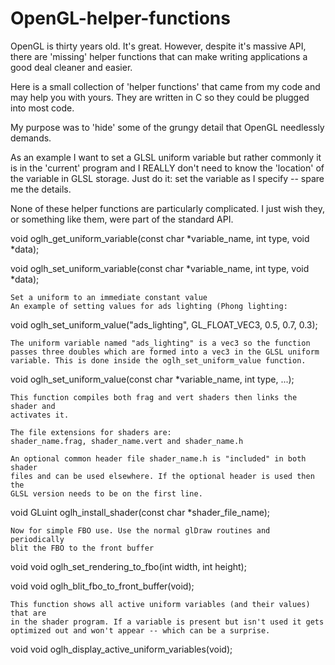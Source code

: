 # OpenGL-helper-functions

OpenGL is thirty years old. It's great. However, despite it's massive API, there 
are 'missing' helper functions that can make writing applications a good deal 
cleaner and easier.

Here is a small collection of 'helper functions' that came from my code and 
may help you with yours. They are written in C so they could be plugged into 
most code. 

My purpose was to 'hide' some of the grungy detail that OpenGL needlessly 
demands. 

As an example I want to set a GLSL uniform variable but rather commonly it is in 
the 'current' program and I REALLY don't need to know the 'location' of the 
variable in GLSL storage. Just do it: set the variable as I specify
 -- spare me the details.

None of these helper functions are particularly complicated. I just wish they, 
or something like them, were part of the standard API.

  void oglh_get_uniform_variable(const char *variable_name, int type, void *data);
  
  void oglh_set_uniform_variable(const char *variable_name, int type, void *data);

	Set a uniform to an immediate constant value
	An example of setting values for ads lighting (Phong lighting:

  void oglh_set_uniform_value("ads_lighting", GL_FLOAT_VEC3, 0.5, 0.7, 0.3);
	
	The uniform variable named "ads_lighting" is a vec3 so the function
	passes three doubles which are formed into a vec3 in the GLSL uniform 
	variable. This is done inside the oglh_set_uniform_value function.

  void oglh_set_uniform_value(const char *variable_name, int type, ...);

	This function compiles both frag and vert shaders then links the shader and 
	activates it.
	
	The file extensions for shaders are: 
	shader_name.frag, shader_name.vert and shader_name.h 
	
	An optional common header file shader_name.h is "included" in both shader 
	files and can be used elsewhere. If the optional header is used then the 
	GLSL version needs to be on the first line.

  void GLuint oglh_install_shader(const char *shader_file_name);

	Now for simple FBO use. Use the normal glDraw routines and periodically
	blit the FBO to the front buffer

  void void oglh_set_rendering_to_fbo(int width, int height);
  
  void void oglh_blit_fbo_to_front_buffer(void);

	This function shows all active uniform variables (and their values) that are 
	in the shader program. If a variable is present but isn't used it gets 
	optimized out and won't appear -- which can be a surprise.
	
  void void oglh_display_active_uniform_variables(void);
